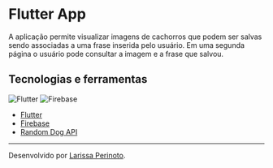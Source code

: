 # Flutter App

A aplicação permite visualizar imagens de cachorros que podem ser salvas sendo associadas a uma frase inserida pelo usuário. Em uma segunda página o usuário pode consultar a imagem e a frase que salvou.

## Tecnologias e ferramentas

<div>
  <img src='https://img.shields.io/badge/Flutter-02569B?style=for-the-badge&logo=flutter&logoColor=white' alt='Flutter' >
  <img src='https://img.shields.io/badge/firebase-ffca28?style=for-the-badge&logo=firebase&logoColor=black' alt='Firebase' >
</div>

- [Flutter](https://flutter.dev/)
- [Firebase](https://firebase.google.com/?hl=pt)
- [Random Dog API](https://random.dog/)

---

Desenvolvido por [Larissa Perinoto](https://larissaperinoto.com.br/).

